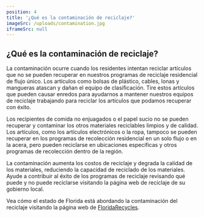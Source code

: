```yaml
---
position: 4
title: '¿Qué es la contaminación de reciclaje?'
imageSrc: /uploads/contamination.jpg
iframeSrc: null
---
```


## ¿Qué es la contaminación de reciclaje?

La contaminación ocurre cuando los residentes intentan reciclar artículos que no se pueden recuperar en nuestros programas de reciclaje residencial de flujo único. Los artículos como bolsas de plástico, cables, lonas y mangueras atascan y dañan el equipo de clasificación. Tire estos artículos que pueden causar enredos para ayudarnos a mantener nuestros equipos de reciclaje trabajando para reciclar los artículos que podamos recuperar con éxito.

Los recipientes de comida no enjuagados o el papel sucio no se pueden recuperar y contaminar los otros materiales reciclables limpios y de calidad. Los artículos, como los artículos electrónicos o la ropa, tampoco se pueden recuperar en los programas de recolección residencial en un solo flujo o en la acera, pero pueden reciclarse en ubicaciones específicas y otros programas de recolección dentro de la región.

La contaminación aumenta los costos de reciclaje y degrada la calidad de los materiales, reduciendo la capacidad de reciclado de los materiales. Ayude a contribuir al éxito de los programas de reciclaje revisando qué puede y no puede reciclarse visitando la página web de reciclaje de su gobierno local.

Vea cómo el estado de Florida está abordando la contaminación del reciclaje visitando la página web de <a href="http://floridarecycles.org/" target="_blank">FloridaRecycles</a>.
